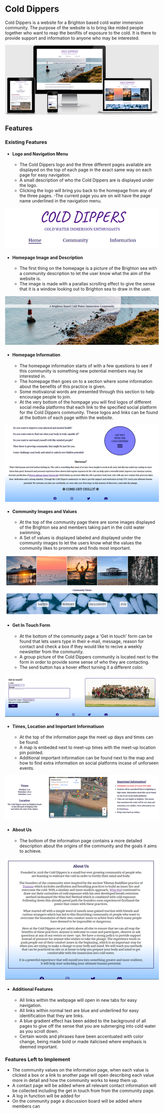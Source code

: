 # Cold Dippers

Cold Dippers is a website for a Brighton based cold water immersion community. The purpose of the website is to bring like mided people together who want to reap the benifits of exposure to the cold. It is there to provide support and information to anyone who may be interested. 

![Website displayed on different screen sizes](./images/am-i-responsive-cold-dippers.PNG)

## Features

### Existing Features

- #### Logo and Navigation Menu
    - The Cold Dippers logo and the three different pages available are displayed on the top of each page in the exact same way on each page for easy navigation.
    - A small description of who the Cold Dippers are is displayed under the logo.
    - Clicking the logo will bring you back to the homepage from any of the three pages.
    -The current page you are on will have the page name underlined in the navigation menu.

![logo and navigation menu](./images/Logo.PNG)

- #### Homepage Image and Description
    - The first thing on the homepage is a picture of the Brighton sea with a community description to let the user know what the aim of the website is.
    - The image is made with a parallax scrolling effect to give the sense that it is a window looking out to Brighton sea to draw in the user.

![Homepage picutre and community description](./images/homepage-image.PNG)

- #### Homepage Information
    - The homepage information starts of with a few questions to see if this communiity is something new potential members may be interested in.
    - The homepage then goes on to a section where some information about the benefits of this practice is given. 
    - Some motivaional words are presented through this section to help encourage people to join.
    - At the very bottom of the hompage you will find logos of different social media platforms that each link to the specified social platform for the Cold Dippers community. These logos and links can be found at the bottom of each page within the website.

![Homepage information and social media links](./images/homepage-info.PNG)

- #### Community Images and Values
    - At the top of the community page there are some images displayed of the Brighton sea and members taking part in the cold water swimming. 
    - A Set of values is displayed labeled and displayed under the community images to let the users know what the values the community likes to promnote and finds most important.

![Community Images and Values](./images/community-pic-values.PNG)

- #### Get In Touch Form
    - At the bottom of the community page a 'Get in touch' form can be found that lets users type in their e-mail, message, reason for contact and check a box if they would like to recive a weekly newsletter from the community.
    - A group picture of the Cold Dippers community is located next to the form in order to provide some sense of who they are contacting. 
    - The send button has a hover effect turning it a different color.

![Get in touch form and community group photo](./images/get-in-touch.PNG)

- #### Times, Location and Important Informatiuon
    - At the top of the information page the meet up days and times can be found.
    - A map is embeded next to meet-up times with the meet-up location pin pointed.
    - Additional important information can be found next to the map and how to find extra information on social platforms incase of unforseen events.

![Meet-up times, meet-up location and additional information](./images/info%2Blocation.PNG)


- #### About Us
    - The bottom of the information page contains a more detailed description about the origins of the community and the goals it aims to achieve.

![A detailed description of the community origins and goals](./images/about-us.PNG)

- #### Additional Features
    - All links within the webpage will open in new tabs for easy navigation.
    - All links within normal text are blue and underlined for easy identification that they are links.
    - A blue gradient effect has been added to the background of all pages to give off the sense that you are submerging into cold water as you scroll down.
    - Certain words and phrases have been accentuated with color change, being made bold or made italicised where emphasis is deemed important.

### Features Left to Implement
 - The community values on the information page, when each value is clicked a box or a link to another page will open describing each value more in detail and how the community works to keep them up.
 - A contact page will be added where all relevant contact information will be collected including the get in touch from from the community page.
 - A log in function will be added for 
 - On the community page a discussion board will be added where members can 